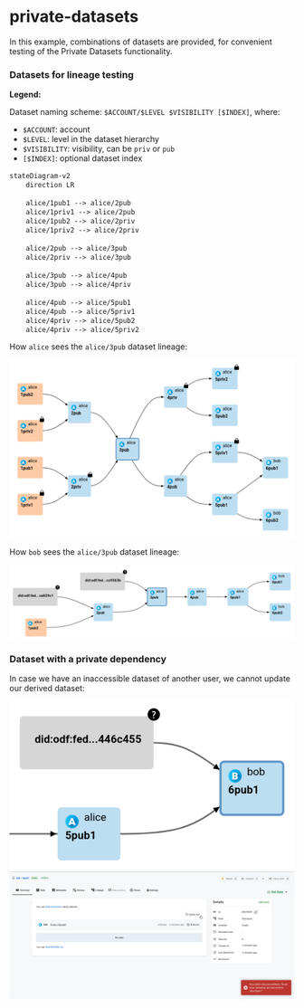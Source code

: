 # private-datasets

In this example, combinations of datasets are provided, for convenient testing of the Private Datasets functionality.

### Datasets for lineage testing

**Legend:**

Dataset naming scheme: `$ACCOUNT/$LEVEL $VISIBILITY [$INDEX]`, where:
- `$ACCOUNT`: account
- `$LEVEL`: level in the dataset hierarchy
- `$VISIBILITY`: visibility, can be `priv` or `pub`
- `[$INDEX]`: optional dataset index


```mermaid
stateDiagram-v2
    direction LR

    alice/1pub1 --> alice/2pub
    alice/1priv1 --> alice/2pub
    alice/1pub2 --> alice/2priv
    alice/1priv2 --> alice/2priv

    alice/2pub --> alice/3pub
    alice/2priv --> alice/3pub

    alice/3pub --> alice/4pub
    alice/3pub --> alice/4priv

    alice/4pub --> alice/5pub1
    alice/4pub --> alice/5priv1
    alice/4priv --> alice/5pub2
    alice/4priv --> alice/5priv2
```

How `alice` sees the `alice/3pub` dataset lineage:

![alice_3pub_lineage.png](assets/alice_3pub_lineage.png)

How `bob` sees the `alice/3pub` dataset lineage:

![bob_3pub_lineage.png](assets/bob_3pub_lineage.png)

### Dataset with a private dependency

In case we have an inaccessible dataset of another user, we cannot update our derived dataset:

![bob_6pub1_lineage.png](assets/bob_6pub1_lineage.png)
![bob_6pub1_update.png](assets/bob_6pub1_update.png)

